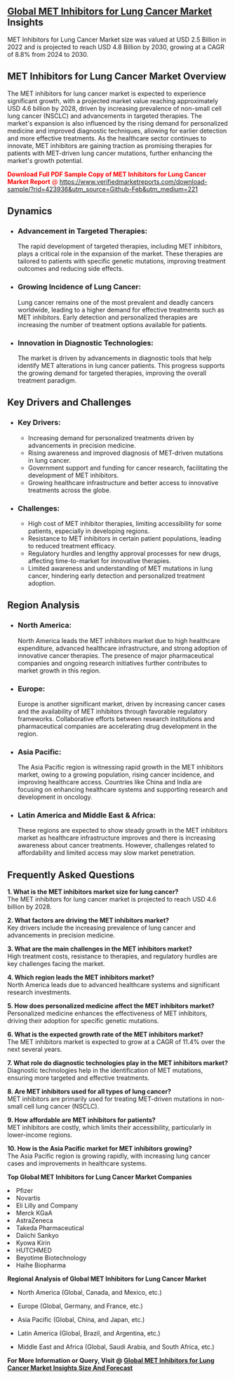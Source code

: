 <h2><a href="https://www.verifiedmarketreports.com/download-sample/?rid=423936&amp;utm_source=Github&amp;utm_medium=221" target="_blank">Global MET Inhibitors for Lung Cancer Market</a> Insights</h2><p>MET Inhibitors for Lung Cancer Market size was valued at USD 2.5 Billion in 2022 and is projected to reach USD 4.8 Billion by 2030, growing at a CAGR of 8.8% from 2024 to 2030.</p><p> <h2>MET Inhibitors for Lung Cancer Market Overview</h2> <p>The MET inhibitors for lung cancer market is expected to experience significant growth, with a projected market value reaching approximately USD 4.6 billion by 2028, driven by increasing prevalence of non-small cell lung cancer (NSCLC) and advancements in targeted therapies. The market's expansion is also influenced by the rising demand for personalized medicine and improved diagnostic techniques, allowing for earlier detection and more effective treatments. As the healthcare sector continues to innovate, MET inhibitors are gaining traction as promising therapies for patients with MET-driven lung cancer mutations, further enhancing the market's growth potential.</p> <p><p><span class=""><span style="color: #ff0000;"><strong>Download Full PDF Sample Copy of MET Inhibitors for Lung Cancer Market Report</strong> @ </span><a href="https://www.verifiedmarketreports.com/download-sample/?rid=423936&amp;utm_source=Github-Feb&amp;utm_medium=221" target="_blank">https://www.verifiedmarketreports.com/download-sample/?rid=423936&amp;utm_source=Github-Feb&amp;utm_medium=221</a></span></p></p> <h2>Dynamics</h2> <ul> <li><h3>Advancement in Targeted Therapies:</h3> The rapid development of targeted therapies, including MET inhibitors, plays a critical role in the expansion of the market. These therapies are tailored to patients with specific genetic mutations, improving treatment outcomes and reducing side effects.</li> <li><h3>Growing Incidence of Lung Cancer:</h3> Lung cancer remains one of the most prevalent and deadly cancers worldwide, leading to a higher demand for effective treatments such as MET inhibitors. Early detection and personalized therapies are increasing the number of treatment options available for patients.</li> <li><h3>Innovation in Diagnostic Technologies:</h3> The market is driven by advancements in diagnostic tools that help identify MET alterations in lung cancer patients. This progress supports the growing demand for targeted therapies, improving the overall treatment paradigm.</li> </ul> <h2>Key Drivers and Challenges</h2> <ul> <li><h3>Key Drivers:</h3> <ul> <li>Increasing demand for personalized treatments driven by advancements in precision medicine.</li> <li>Rising awareness and improved diagnosis of MET-driven mutations in lung cancer.</li> <li>Government support and funding for cancer research, facilitating the development of MET inhibitors.</li> <li>Growing healthcare infrastructure and better access to innovative treatments across the globe.</li> </ul> </li> <li><h3>Challenges:</h3> <ul> <li>High cost of MET inhibitor therapies, limiting accessibility for some patients, especially in developing regions.</li> <li>Resistance to MET inhibitors in certain patient populations, leading to reduced treatment efficacy.</li> <li>Regulatory hurdles and lengthy approval processes for new drugs, affecting time-to-market for innovative therapies.</li> <li>Limited awareness and understanding of MET mutations in lung cancer, hindering early detection and personalized treatment adoption.</li> </ul> </li> </ul> <h2>Region Analysis</h2> <ul> <li><h3>North America:</h3> North America leads the MET inhibitors market due to high healthcare expenditure, advanced healthcare infrastructure, and strong adoption of innovative cancer therapies. The presence of major pharmaceutical companies and ongoing research initiatives further contributes to market growth in this region.</li> <li><h3>Europe:</h3> Europe is another significant market, driven by increasing cancer cases and the availability of MET inhibitors through favorable regulatory frameworks. Collaborative efforts between research institutions and pharmaceutical companies are accelerating drug development in the region.</li> <li><h3>Asia Pacific:</h3> The Asia Pacific region is witnessing rapid growth in the MET inhibitors market, owing to a growing population, rising cancer incidence, and improving healthcare access. Countries like China and India are focusing on enhancing healthcare systems and supporting research and development in oncology.</li> <li><h3>Latin America and Middle East & Africa:</h3> These regions are expected to show steady growth in the MET inhibitors market as healthcare infrastructure improves and there is increasing awareness about cancer treatments. However, challenges related to affordability and limited access may slow market penetration.</li> </ul> <h2>Frequently Asked Questions</h2> <p><strong>1. What is the MET inhibitors market size for lung cancer?</strong><br> The MET inhibitors for lung cancer market is projected to reach USD 4.6 billion by 2028.</p> <p><strong>2. What factors are driving the MET inhibitors market?</strong><br> Key drivers include the increasing prevalence of lung cancer and advancements in precision medicine.</p> <p><strong>3. What are the main challenges in the MET inhibitors market?</strong><br> High treatment costs, resistance to therapies, and regulatory hurdles are key challenges facing the market.</p> <p><strong>4. Which region leads the MET inhibitors market?</strong><br> North America leads due to advanced healthcare systems and significant research investments.</p> <p><strong>5. How does personalized medicine affect the MET inhibitors market?</strong><br> Personalized medicine enhances the effectiveness of MET inhibitors, driving their adoption for specific genetic mutations.</p> <p><strong>6. What is the expected growth rate of the MET inhibitors market?</strong><br> The MET inhibitors market is expected to grow at a CAGR of 11.4% over the next several years.</p> <p><strong>7. What role do diagnostic technologies play in the MET inhibitors market?</strong><br> Diagnostic technologies help in the identification of MET mutations, ensuring more targeted and effective treatments.</p> <p><strong>8. Are MET inhibitors used for all types of lung cancer?</strong><br> MET inhibitors are primarily used for treating MET-driven mutations in non-small cell lung cancer (NSCLC).</p> <p><strong>9. How affordable are MET inhibitors for patients?</strong><br> MET inhibitors are costly, which limits their accessibility, particularly in lower-income regions.</p> <p><strong>10. How is the Asia Pacific market for MET inhibitors growing?</strong><br> The Asia Pacific region is growing rapidly, with increasing lung cancer cases and improvements in healthcare systems.</p> </p><p><strong>Top Global MET Inhibitors for Lung Cancer Market Companies</strong></p><div data-test-id=""><p><li>Pfizer</li><li> Novartis</li><li> Eli Lilly and Company</li><li> Merck KGaA</li><li> AstraZeneca</li><li> Takeda Pharmaceutical</li><li> Daiichi Sankyo</li><li> Kyowa Kirin</li><li> HUTCHMED</li><li> Beyotime Biotechnology</li><li> Haihe Biopharma</li></p><div><strong>Regional Analysis of&nbsp;Global MET Inhibitors for Lung Cancer Market</strong></div><ul><li dir="ltr"><p dir="ltr">North America&nbsp;(Global, Canada, and Mexico, etc.)</p></li><li dir="ltr"><p dir="ltr">Europe (Global, Germany, and France, etc.)</p></li><li dir="ltr"><p dir="ltr">Asia Pacific&nbsp;(Global, China, and Japan, etc.)</p></li><li dir="ltr"><p dir="ltr">Latin America&nbsp;(Global, Brazil, and Argentina, etc.)</p></li><li dir="ltr">Middle East and Africa&nbsp;(Global, Saudi Arabia, and South Africa, etc.)</li></ul><p><strong>For More Information or Query, Visit @&nbsp;</strong><strong><a href="https://www.verifiedmarketreports.com/product/met-inhibitors-for-lung-cancer-market/?utm_source=Github&amp;utm_medium=221" target="_blank">Global MET Inhibitors for Lung Cancer Market Insights Size And Forecast</a></strong></p></div>
